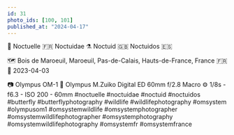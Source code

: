 ```yaml
---
id: 31
photo_ids: [100, 101]
published_at: "2024-04-17"
---
```

🦋 
Noctuelle 🇫🇷
Noctuidae ⚗️
Noctuid 🇬🇧
Noctuidos 🇪🇸

🗺️ Bois de Maroeuil, Maroeuil, Pas-de-Calais, Hauts-de-France, France 🇫🇷
📅 2023-04-03

📷 Olympus OM-1
🔭 Olympus M.Zuiko Digital ED 60mm f/2.8 Macro
⚙️ 1/8s - f6.3 - ISO 200 - 60mm
#noctuelle #noctuidae #noctuid #noctuidos #butterfly #butterflyphotography #wildlife #wildlifephotography #omsystem #olympusom1 #omsystemwildlife #omsystemphotographer #omsystemwildlifephotographer #omsystemphotography #omsystemwildlifephotography #omsystemfr #omsystemfrance
